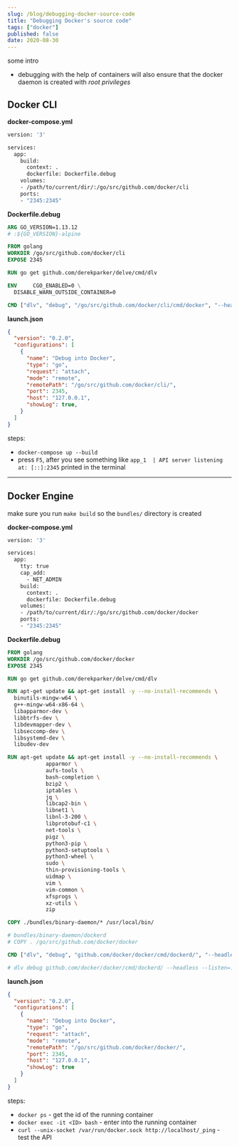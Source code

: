 ```yaml
---
slug: /blog/debugging-docker-source-code
title: "Debugging Docker's source code"
tags: ["docker"]
published: false
date: 2020-08-30
---
```


some intro

* debugging with the help of containers will also ensure that the docker daemon is created with _root privileges_

## Docker CLI

**docker-compose.yml**

```dockerfile
version: '3'

services:
  app:
    build:
      context: .
      dockerfile: Dockerfile.debug
    volumes:
    - /path/to/current/dir/:/go/src/github.com/docker/cli
    ports: 
    - "2345:2345"
```

**Dockerfile.debug**

```dockerfile
ARG GO_VERSION=1.13.12
# :${GO_VERSION}-alpine

FROM golang
WORKDIR /go/src/github.com/docker/cli
EXPOSE 2345

RUN go get github.com/derekparker/delve/cmd/dlv

ENV     CGO_ENABLED=0 \
  DISABLE_WARN_OUTSIDE_CONTAINER=0

CMD ["dlv", "debug", "/go/src/github.com/docker/cli/cmd/docker", "--headless", "--listen=:2345", "--api-version=2", "--log", "--", "run", "test"]
```

**launch.json**

```json
{
  "version": "0.2.0",
  "configurations": [
    {
      "name": "Debug into Docker",
      "type": "go",
      "request": "attach",
      "mode": "remote",
      "remotePath": "/go/src/github.com/docker/cli/",
      "port": 2345,
      "host": "127.0.0.1",
      "showLog": true,
    }
  ]
}
```

steps:

* `docker-compose up --build`
* press `F5`, after you see something like `app_1  | API server listening at: [::]:2345` printed in the terminal

---

## Docker Engine

make sure you run `make build` so the `bundles/` directory is created

**docker-compose.yml**

```dockerfile
version: '3'

services: 
  app:
    tty: true
    cap_add: 
      - NET_ADMIN
    build:
      context: .
      dockerfile: Dockerfile.debug
    volumes: 
    - /path/to/current/dir/:/go/src/github.com/docker/docker
    ports: 
    - "2345:2345"
```

**Dockerfile.debug**

```dockerfile
FROM golang
WORKDIR /go/src/github.com/docker/docker
EXPOSE 2345

RUN go get github.com/derekparker/delve/cmd/dlv

RUN apt-get update && apt-get install -y --no-install-recommends \
  binutils-mingw-w64 \
  g++-mingw-w64-x86-64 \
  libapparmor-dev \
  libbtrfs-dev \
  libdevmapper-dev \
  libseccomp-dev \
  libsystemd-dev \
  libudev-dev

RUN apt-get update && apt-get install -y --no-install-recommends \
            apparmor \
            aufs-tools \
            bash-completion \
            bzip2 \
            iptables \
            jq \
            libcap2-bin \
            libnet1 \
            libnl-3-200 \
            libprotobuf-c1 \
            net-tools \
            pigz \
            python3-pip \
            python3-setuptools \
            python3-wheel \
            sudo \
            thin-provisioning-tools \
            uidmap \
            vim \
            vim-common \
            xfsprogs \
            xz-utils \
            zip

COPY ./bundles/binary-daemon/* /usr/local/bin/

# bundles/binary-daemon/dockerd
# COPY . /go/src/github.com/docker/docker

CMD ["dlv", "debug", "github.com/docker/docker/cmd/dockerd/", "--headless", "--listen=:2345", "--api-version=2", "--log"]

# dlv debug github.com/docker/docker/cmd/dockerd/ --headless --listen=:2345 --api-version=2 --log
```

**launch.json**

```json
{
  "version": "0.2.0",
  "configurations": [
    {
      "name": "Debug into Docker",
      "type": "go",
      "request": "attach",
      "mode": "remote",
      "remotePath": "/go/src/github.com/docker/docker/",
      "port": 2345,
      "host": "127.0.0.1",
      "showLog": true
    }
  ]
}
```

steps:

* `docker ps` - get the id of the running container
* `docker exec -it <ID> bash` - enter into the running container
* `curl --unix-socket /var/run/docker.sock http://localhost/_ping` - test the API
